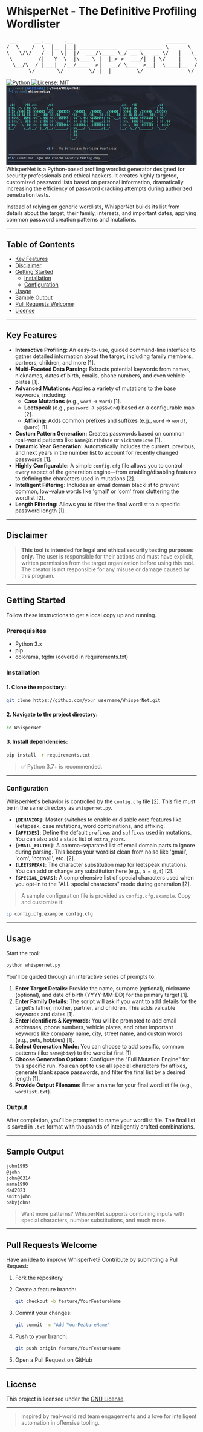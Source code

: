 # WhisperNet - The Definitive Profiling Wordlister
<pre>
 __      __.__    .__                             _______          __   
/  \    /  \  |__ |__| ____________   ___________ \      \   _____/  |_ 
\   \/\/   /  |  \|  |/  ___/\____ \_/ __ \_  __ \/   |   \_/ __ \   __\
 \        /|   Y  \  |\___ \ |  |_> >  ___/|  | \/    |    \  ___/|  |  
  \__/\  / |___|  /__/____  >|   __/ \___  >__|  \____|__  /\___  >__|  
       \/       \/        \/ |__|        \/              \/     \/      
</pre>

![Python](https://img.shields.io/badge/Python-3.7%2B-blue)
![License: MIT](https://img.shields.io/badge/License-MIT-yellow.svg)
![WhisperNet Preview](assets/preview.png)
WhisperNet is a Python-based profiling wordlist generator designed for security professionals and ethical hackers. It creates highly targeted, customized password lists based on personal information, dramatically increasing the efficiency of password cracking attempts during authorized penetration tests.

Instead of relying on generic wordlists, WhisperNet builds its list from details about the target, their family, interests, and important dates, applying common password creation patterns and mutations.

---

## Table of Contents

- [Key Features](#key-features)
- [Disclaimer](#disclaimer)
- [Getting Started](#getting-started)
  - [Installation](#installation)
  - [Configuration](#configuration)
- [Usage](#usage)
- [Sample Output](#sample-output)
- [Pull Requests Welcome](#pull-requests-welcome)
- [License](#license)

---
## Key Features

*   **Interactive Profiling:** An easy-to-use, guided command-line interface to gather detailed information about the target, including family members, partners, children, and more [1].
*   **Multi-Faceted Data Parsing:** Extracts potential keywords from names, nicknames, dates of birth, emails, phone numbers, and even vehicle plates [1].
*   **Advanced Mutations:** Applies a variety of mutations to the base keywords, including:
    *   **Case Mutations** (e.g., `word` -> `Word`) [1].
    *   **Leetspeak** (e.g., `password` -> `p@$$w0rd`) based on a configurable map [2].
    *   **Affixing:** Adds common prefixes and suffixes (e.g., `word` -> `word!`, `@word`) [1].
*   **Custom Pattern Generation:** Creates passwords based on common real-world patterns like `Name@Birthdate` or `NicknameLove` [1].
*   **Dynamic Year Generation:** Automatically includes the current, previous, and next years in the number list to account for recently changed passwords [1].
*   **Highly Configurable:** A simple `config.cfg` file allows you to control every aspect of the generation engine—from enabling/disabling features to defining the characters used in mutations [2].
*   **Intelligent Filtering:** Includes an email domain blacklist to prevent common, low-value words like 'gmail' or 'com' from cluttering the wordlist [2].
*   **Length Filtering:** Allows you to filter the final wordlist to a specific password length [1].


---

## Disclaimer

> **This tool is intended for legal and ethical security testing purposes only.** The user is responsible for their actions and must have explicit, written permission from the target organization before using this tool. The creator is not responsible for any misuse or damage caused by this program.

---

## Getting Started

Follow these instructions to get a local copy up and running.

### Prerequisites

*   Python 3.x
*   pip
*   colorama, tqdm (covered in requirements.txt)

### Installation

#### 1. Clone the repository:
```bash
git clone https://github.com/your_username/WhisperNet.git
````

#### 2. Navigate to the project directory:

```bash
cd WhisperNet
```

#### 3. Install dependencies:

```bash
pip install -r requirements.txt
```

> ✅ Python 3.7+ is recommended.

---

### Configuration

WhisperNet's behavior is controlled by the `config.cfg` file [2]. This file must be in the same directory as `whispernet.py`.

*   **`[BEHAVIOR]`**: Master switches to enable or disable core features like leetspeak, case mutations, word combinations, and affixing.
*   **`[AFFIXES]`**: Define the default `prefixes` and `suffixes` used in mutations. You can also add a static list of `extra_years`.
*   **`[EMAIL_FILTER]`**: A comma-separated list of email domain parts to ignore during parsing. This keeps your wordlist clean from noise like 'gmail', 'com', 'hotmail', etc. [2].
*   **`[LEETSPEAK]`**: The character substitution map for leetspeak mutations. You can add or change any substitution here (e.g., `a = @,4`) [2].
*   **`[SPECIAL_CHARS]`**: A comprehensive list of special characters used when you opt-in to the "ALL special characters" mode during generation [2].

> A sample configuration file is provided as `config.cfg.example`. Copy and customize it:

```bash
cp config.cfg.example config.cfg
```

---

## Usage

Start the tool:

```bash
python whispernet.py
```

You’ll be guided through an interactive series of prompts to:

1.  **Enter Target Details:** Provide the name, surname (optional), nickname (optional), and date of birth (YYYY-MM-DD) for the primary target [1].
2.  **Enter Family Details:** The script will ask if you want to add details for the target's father, mother, partner, and children. This adds valuable keywords and dates [1].
3.  **Enter Identifiers & Keywords:** You will be prompted to add email addresses, phone numbers, vehicle plates, and other important keywords like company name, city, street name, and custom words (e.g., pets, hobbies) [1].
4.  **Select Generation Mode:** You can choose to add specific, common patterns (like `name@bday`) to the wordlist first [1].
5.  **Choose Generation Options:** Configure the "Full Mutation Engine" for this specific run. You can opt to use all special characters for affixes, generate blank space passwords, and filter the final list by a desired length [1].
6.  **Provide Output Filename:** Enter a name for your final wordlist file (e.g., `wordlist.txt`).
### Output

After completion, you’ll be prompted to name your wordlist file. The final list is saved in `.txt` format with thousands of intelligently crafted combinations.

---

## Sample Output

```
john1995
@john
john@0314
mama1990
dad2023
smithjohn
babyjohn!
```

> Want more patterns? WhisperNet supports combining inputs with special characters, number substitutions, and much more.

---

## Pull Requests Welcome

Have an idea to improve WhisperNet? Contribute by submitting a Pull Request:

1. Fork the repository
    
2. Create a feature branch:
    
    ```bash
    git checkout -b feature/YourFeatureName
    ```
    
3. Commit your changes:
    
    ```bash
    git commit -m "Add YourFeatureName"
    ```
    
4. Push to your branch:
    
    ```bash
    git push origin feature/YourFeatureName
    ```
    
5. Open a Pull Request on GitHub
    

---

## License

This project is licensed under the [GNU License](LICENSE).

---

> Inspired by real-world red team engagements and a love for intelligent automation in offensive tooling.
